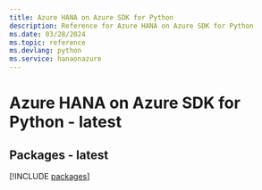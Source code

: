 ```yaml
---
title: Azure HANA on Azure SDK for Python
description: Reference for Azure HANA on Azure SDK for Python
ms.date: 03/28/2024
ms.topic: reference
ms.devlang: python
ms.service: hanaonazure
---
```

# Azure HANA on Azure SDK for Python - latest
## Packages - latest
[!INCLUDE [packages](hana-on-azure-index.md)]